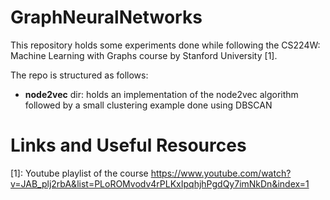 # GraphNeuralNetworks
This repository holds some experiments done while following the CS224W: Machine Learning with Graphs course by Stanford University [1].

The repo is structured as follows:
- **node2vec** dir: holds an implementation of the node2vec algorithm followed by a small clustering example done using DBSCAN

# Links and Useful Resources

[1]: Youtube playlist of the course https://www.youtube.com/watch?v=JAB_plj2rbA&list=PLoROMvodv4rPLKxIpqhjhPgdQy7imNkDn&index=1
